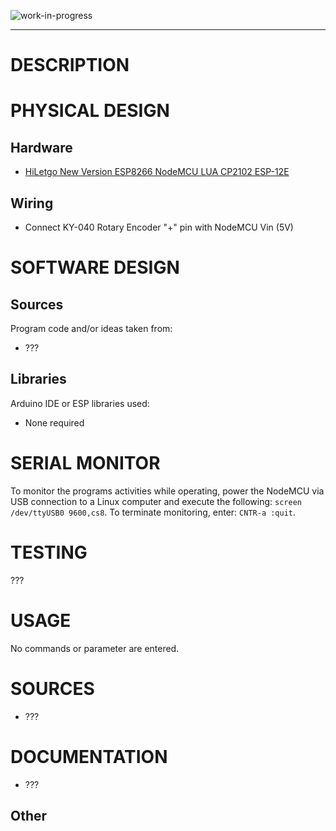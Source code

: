 <!--
Maintainer:   jeffskinnerbox@yahoo.com / www.jeffskinnerbox.me
Version:      0.4.0
-->

![work-in-progress](http://worktrade.eu/img/uc.gif "These materials require additional work and are not ready for general use.")

---

# DESCRIPTION

# PHYSICAL DESIGN
## Hardware
* [HiLetgo New Version ESP8266 NodeMCU LUA CP2102 ESP-12E](https://www.amazon.com/gp/product/B010O1G1ES)

## Wiring
* Connect KY-040 Rotary Encoder "+" pin with NodeMCU Vin (5V)

# SOFTWARE DESIGN
## Sources
Program code and/or ideas taken from:

* ???

## Libraries
Arduino IDE or ESP libraries used:

* None required

# SERIAL MONITOR
To monitor the programs activities while operating, power the NodeMCU via
USB connection to a Linux computer and execute the following: `screen /dev/ttyUSB0 9600,cs8`.
To terminate monitoring, enter: `CNTR-a :quit`.

# TESTING
???

# USAGE
No commands or parameter are entered.

# SOURCES
* ???

# DOCUMENTATION
* ???

## Other

